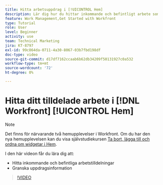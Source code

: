 ```yaml
---
title: Hitta arbetsuppdrag i [!UICONTROL Hem]
description: Lär dig hur du hittar inkommande och befintligt arbete som du har tilldelats i [!UICONTROL &#x200B; &#x200B;]. Granska sedan uppdragsinformationen.
feature: Work Management,Get Started with Workfront
type: Tutorial
role: User
level: Beginner
activity: use
team: Technical Marketing
jira: KT-8797
exl-id: 99c864da-0711-4a30-8067-03b7fbd198df
doc-type: video
source-git-commit: d17df7162ccaab6b62db34209f50131927c0a532
workflow-type: tm+mt
source-wordcount: '72'
ht-degree: 0%

---
```


# Hitta ditt tilldelade arbete i [!DNL Workfront] [!UICONTROL Hem]



>[!NOTE]
>
>Det finns för närvarande två hemupplevelser i Workfront. Om du har den nya hemupplevelsen kan du visa självstudiekursen [Ta bort, lägga till och ordna om widgetar i Hem](/help/workfront-home/remove-add-and-rearrange-widgets.md).


I den här videon får du lära dig att:

* Hitta inkommande och befintliga arbetstilldelningar
* Granska uppdragsinformation

>[!VIDEO](https://video.tv.adobe.com/v/3432298/?quality=12&learn=on&enablevpops&captions=swe)
